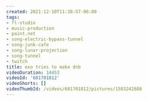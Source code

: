 ```yaml
---
created: 2021-12-10T11:38:57-06:00
tags:
- fl-studio
- music-production
- paint.net
- song-electric-bypass-tunnel
- song-junk-cafe
- song-lunar-projection
- song-tunnel
- twitch
title: exo tries to make dnb
videoDuration: 14453
videoId: '681701812'
videoShorts: []
videoThumbId: /videos/681701812/pictures/1583242688
---
```

